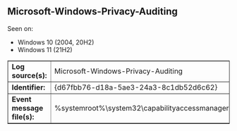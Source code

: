 ## Microsoft-Windows-Privacy-Auditing

Seen on:
* Windows 10 (2004, 20H2)
* Windows 11 (21H2)

<table border="1" class="docutils">
  <tbody>
    <tr>
      <td><b>Log source(s):</b></td>
      <td>Microsoft-Windows-Privacy-Auditing</td>
    </tr>
    <tr>
      <td><b>Identifier:</b></td>
      <td>{d67fbb76-d18a-5ae3-24a3-8c1db52d6c62}</td>
    </tr>
    <tr>
      <td><b>Event message file(s):</b></td>
      <td>%systemroot%\system32\capabilityaccessmanager.dll</td>
    </tr>
  </tbody>
</table>

&nbsp;

